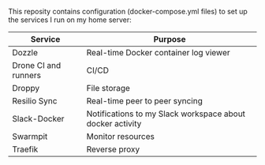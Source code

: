 This reposity contains configuration (docker-compose.yml files) to set up the services I run on my home server:

| Service              | Purpose                                                   |
|----------------------|-----------------------------------------------------------|
| Dozzle               | Real-time Docker container log viewer                     |
| Drone CI and runners | CI/CD                                                     |
| Droppy               | File storage                                              |
| Resilio Sync         | Real-time peer to peer syncing                            |
| Slack-Docker         | Notifications to my Slack workspace about docker activity |
| Swarmpit             | Monitor resources                                         |
| Traefik              | Reverse proxy                                             |
